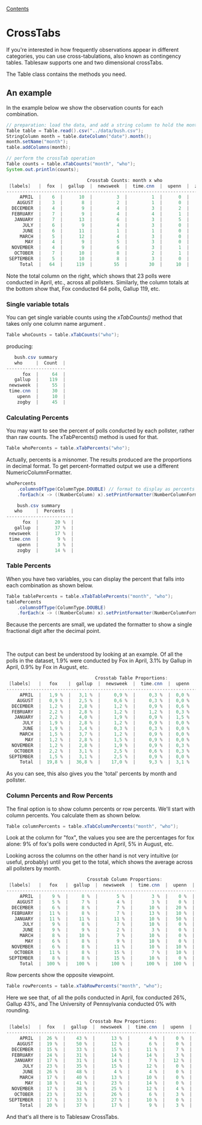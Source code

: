 [Contents](https://tlabs-data.github.io/tablesaw/userguide/toc)

# CrossTabs

If you're interested in how frequently observations appear in different categories, you can use cross-tabulations, also known as contingency tables. Tablesaw supports one and two dimensional crossTabs.

The Table class contains the methods you need. 

## An example

In the example below we show the observation counts for each combination.

```java
// preparation: load the data, and add a string column to hold the months in the date col
Table table = Table.read().csv("../data/bush.csv");
StringColumn month = table.dateColumn("date").month();
month.setName("month");
table.addColumns(month);

// perform the crossTab operation
Table counts = table.xTabCounts("month", "who");
System.out.println(counts);
```

```java
                              Crosstab Counts: month x who                              
 [labels]   |  fox  |  gallup  |  newsweek  |  time.cnn  |  upenn  |  zogby  |  total  |
----------------------------------------------------------------------------------------
     APRIL  |    6  |      10  |         3  |         1  |      0  |      3  |     23  |
    AUGUST  |    3  |       8  |         2  |         1  |      0  |      2  |     16  |
  DECEMBER  |    4  |       9  |         4  |         3  |      2  |      5  |     27  |
  FEBRUARY  |    7  |       9  |         4  |         4  |      1  |      4  |     29  |
   JANUARY  |    7  |      13  |         6  |         3  |      5  |      8  |     42  |
      JULY  |    6  |       9  |         4  |         3  |      0  |      4  |     26  |
      JUNE  |    6  |      11  |         1  |         1  |      0  |      4  |     23  |
     MARCH  |    5  |      12  |         4  |         3  |      0  |      6  |     30  |
       MAY  |    4  |       9  |         5  |         3  |      0  |      1  |     22  |
  NOVEMBER  |    4  |       9  |         6  |         3  |      1  |      1  |     24  |
   OCTOBER  |    7  |      10  |         8  |         2  |      1  |      3  |     31  |
 SEPTEMBER  |    5  |      10  |         8  |         3  |      0  |      4  |     30  |
     Total  |   64  |     119  |        55  |        30  |     10  |     45  |    323  |
```

Note the total column on the right, which shows that 23 polls were conducted in April, etc., across all pollsters.
Similarly, the column totals at the bottom show that, Fox conducted 64 polls, Gallup 119, etc.

### Single variable totals

You can get single variable counts using the *xTabCounts()* method that takes only one column name argument . 

```java
Table whoCounts = table.xTabCounts("who");
```

producing:

```java
   bush.csv summary   
   who     |  Count  |
----------------------
      fox  |     64  |
   gallup  |    119  |
 newsweek  |     55  |
 time.cnn  |     30  |
    upenn  |     10  |
    zogby  |     45  |
```

### Calculating Percents

You may want to see the percent of polls conducted by each pollster, rather than raw counts.
The xTabPercents() method is used for that.

```java
Table whoPercents = table.xTabPercents("who");
```

Actually, percents is a misnomer. The results produced are the proportions in decimal format. To get percent-formatted
output we use a different NumericColumnFormatter.

```java
whoPercents
    .columnsOfType(ColumnType.DOUBLE) // format to display as percents
    .forEach(x -> ((NumberColumn) x).setPrintFormatter(NumberColumnFormatter.percent(0)));
```

```java
    bush.csv summary     
   who     |  Percents  |
-------------------------
      fox  |      20 %  |
   gallup  |      37 %  |
 newsweek  |      17 %  |
 time.cnn  |       9 %  |
    upenn  |       3 %  |
    zogby  |      14 %  |
```

### Table Percents

When you have two variables, you can display the percent that falls into each combination as shown below.

```java
Table tablePercents = table.xTabTablePercents("month", "who");
tablePercents
    .columnsOfType(ColumnType.DOUBLE)
    .forEach(x -> ((NumberColumn) x).setPrintFormatter(NumberColumnFormatter.percent(1)));
```

Because the percents are small, we updated the formatter to show a single fractional digit after the decimal point.

<br>

The output can best be understood by looking at an example. Of all the polls in the dataset, 1.9% were conducted by
Fox in April, 3.1% by Gallup in April, 0.9% by Fox in August, etc. 

```java
                                 Crosstab Table Proportions:                                  
 [labels]   |   fox    |  gallup  |  newsweek  |  time.cnn  |  upenn  |  zogby   |   total   |
----------------------------------------------------------------------------------------------
     APRIL  |   1,9 %  |   3,1 %  |     0,9 %  |     0,3 %  |  0,0 %  |   0,9 %  |    7,1 %  |
    AUGUST  |   0,9 %  |   2,5 %  |     0,6 %  |     0,3 %  |  0,0 %  |   0,6 %  |    5,0 %  |
  DECEMBER  |   1,2 %  |   2,8 %  |     1,2 %  |     0,9 %  |  0,6 %  |   1,5 %  |    8,4 %  |
  FEBRUARY  |   2,2 %  |   2,8 %  |     1,2 %  |     1,2 %  |  0,3 %  |   1,2 %  |    9,0 %  |
   JANUARY  |   2,2 %  |   4,0 %  |     1,9 %  |     0,9 %  |  1,5 %  |   2,5 %  |   13,0 %  |
      JULY  |   1,9 %  |   2,8 %  |     1,2 %  |     0,9 %  |  0,0 %  |   1,2 %  |    8,0 %  |
      JUNE  |   1,9 %  |   3,4 %  |     0,3 %  |     0,3 %  |  0,0 %  |   1,2 %  |    7,1 %  |
     MARCH  |   1,5 %  |   3,7 %  |     1,2 %  |     0,9 %  |  0,0 %  |   1,9 %  |    9,3 %  |
       MAY  |   1,2 %  |   2,8 %  |     1,5 %  |     0,9 %  |  0,0 %  |   0,3 %  |    6,8 %  |
  NOVEMBER  |   1,2 %  |   2,8 %  |     1,9 %  |     0,9 %  |  0,3 %  |   0,3 %  |    7,4 %  |
   OCTOBER  |   2,2 %  |   3,1 %  |     2,5 %  |     0,6 %  |  0,3 %  |   0,9 %  |    9,6 %  |
 SEPTEMBER  |   1,5 %  |   3,1 %  |     2,5 %  |     0,9 %  |  0,0 %  |   1,2 %  |    9,3 %  |
     Total  |  19,8 %  |  36,8 %  |    17,0 %  |     9,3 %  |  3,1 %  |  13,9 %  |  100,0 %  |
```

As you can see, this also gives you the 'total' percents by month and pollster.

### Column Percents and Row Percents

The final option is to show column percents or row percents. We'll start with column percents.
You calculate them as shown below.

```java
Table columnPercents = table.xTabColumnPercents("month", "who");
```

Look at the column for "fox", the values you see are the percentages for fox alone: 9% of fox's polls were conducted
in April, 5% in August, etc. 

Looking across the columns on the other hand is not very intuitive (or useful, probably)
until you get to the total, which shows the average across all pollsters by month.

```java
                              Crosstab Column Proportions:                                
 [labels]   |   fox   |  gallup  |  newsweek  |  time.cnn  |  upenn  |  zogby  |  total  |
------------------------------------------------------------------------------------------
     APRIL  |    9 %  |     8 %  |       5 %  |       3 %  |    0 %  |    7 %  |    7 %  |
    AUGUST  |    5 %  |     7 %  |       4 %  |       3 %  |    0 %  |    4 %  |    5 %  |
  DECEMBER  |    6 %  |     8 %  |       7 %  |      10 %  |   20 %  |   11 %  |    8 %  |
  FEBRUARY  |   11 %  |     8 %  |       7 %  |      13 %  |   10 %  |    9 %  |    9 %  |
   JANUARY  |   11 %  |    11 %  |      11 %  |      10 %  |   50 %  |   18 %  |   13 %  |
      JULY  |    9 %  |     8 %  |       7 %  |      10 %  |    0 %  |    9 %  |    8 %  |
      JUNE  |    9 %  |     9 %  |       2 %  |       3 %  |    0 %  |    9 %  |    7 %  |
     MARCH  |    8 %  |    10 %  |       7 %  |      10 %  |    0 %  |   13 %  |    9 %  |
       MAY  |    6 %  |     8 %  |       9 %  |      10 %  |    0 %  |    2 %  |    7 %  |
  NOVEMBER  |    6 %  |     8 %  |      11 %  |      10 %  |   10 %  |    2 %  |    7 %  |
   OCTOBER  |   11 %  |     8 %  |      15 %  |       7 %  |   10 %  |    7 %  |   10 %  |
 SEPTEMBER  |    8 %  |     8 %  |      15 %  |      10 %  |    0 %  |    9 %  |    9 %  |
     Total  |  100 %  |   100 %  |     100 %  |     100 %  |  100 %  |  100 %  |  100 %  |
```

Row percents show the opposite viewpoint. 

```java
Table rowPercents = table.xTabRowPercents("month", "who");
```

Here we see that, of all the polls conducted in April, fox conducted 26%, Gallup 43%, and The University of Pennsylvania
conducted 0% with rounding. 

```java
                               Crosstab Row Proportions:                                 
 [labels]   |  fox   |  gallup  |  newsweek  |  time.cnn  |  upenn  |  zogby  |  total  |
-----------------------------------------------------------------------------------------
     APRIL  |  26 %  |    43 %  |      13 %  |       4 %  |    0 %  |   13 %  |  100 %  |
    AUGUST  |  19 %  |    50 %  |      12 %  |       6 %  |    0 %  |   12 %  |  100 %  |
  DECEMBER  |  15 %  |    33 %  |      15 %  |      11 %  |    7 %  |   19 %  |  100 %  |
  FEBRUARY  |  24 %  |    31 %  |      14 %  |      14 %  |    3 %  |   14 %  |  100 %  |
   JANUARY  |  17 %  |    31 %  |      14 %  |       7 %  |   12 %  |   19 %  |  100 %  |
      JULY  |  23 %  |    35 %  |      15 %  |      12 %  |    0 %  |   15 %  |  100 %  |
      JUNE  |  26 %  |    48 %  |       4 %  |       4 %  |    0 %  |   17 %  |  100 %  |
     MARCH  |  17 %  |    40 %  |      13 %  |      10 %  |    0 %  |   20 %  |  100 %  |
       MAY  |  18 %  |    41 %  |      23 %  |      14 %  |    0 %  |    5 %  |  100 %  |
  NOVEMBER  |  17 %  |    38 %  |      25 %  |      12 %  |    4 %  |    4 %  |  100 %  |
   OCTOBER  |  23 %  |    32 %  |      26 %  |       6 %  |    3 %  |   10 %  |  100 %  |
 SEPTEMBER  |  17 %  |    33 %  |      27 %  |      10 %  |    0 %  |   13 %  |  100 %  |
     Total  |  20 %  |    37 %  |      17 %  |       9 %  |    3 %  |   14 %  |  100 %  |
```

And that's all there is to Tablesaw CrossTabs. 
